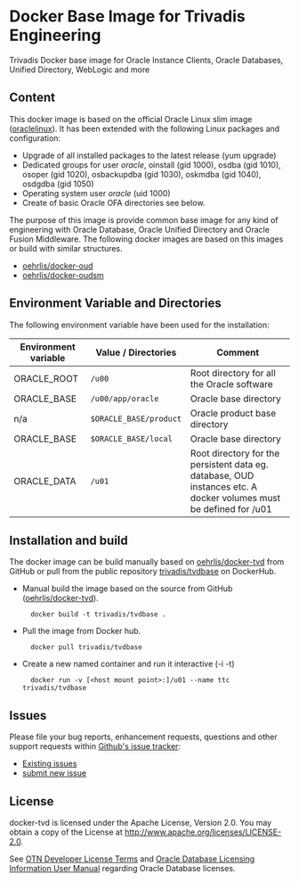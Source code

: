 # Docker Base Image for Trivadis Engineering
Trivadis Docker base image for Oracle Instance Clients, Oracle Databases, Unified Directory, WebLogic and more

## Content

This docker image is based on the official Oracle Linux slim image ([oraclelinux](https://hub.docker.com/r/_/oraclelinux/)). It has been extended with the following Linux packages and configuration:

* Upgrade of all installed packages to the latest release (yum upgrade)
* Dedicated groups for user *oracle*, oinstall (gid 1000), osdba (gid 1010), osoper (gid 1020), osbackupdba (gid 1030), oskmdba (gid 1040), osdgdba (gid 1050)
* Operating system user *oracle* (uid 1000)
* Create of basic Oracle OFA directories see below.

The purpose of this image is provide common base image for any kind of engineering with Oracle Database, Oracle Unified Directory and Oracle Fusion Middleware. The following docker images are based on this images or build with similar structures.

   * [oehrlis/docker-oud](https://github.com/oehrlis/docker-oud)
   * [oehrlis/docker-oudsm](https://github.com/oehrlis/docker-oudm)

## Environment Variable and Directories

The following environment variable have been used for the installation:

Environment variable | Value / Directories         | Comment
-------------------- | --------------------------- | ---------------
ORACLE_ROOT          | ```/u00```                   | Root directory for all the Oracle software
ORACLE_BASE          | ```/u00/app/oracle```         | Oracle base directory
n/a                  | ```$ORACLE_BASE/product```    | Oracle product base directory
ORACLE_BASE          | ```$ORACLE_BASE/local```    | Oracle base directory
ORACLE_DATA          | ```/u01```                   | Root directory for the persistent data eg. database, OUD instances etc. A docker volumes must be defined for /u01

## Installation and build
The docker image can be build manually based on [oehrlis/docker-tvd](https://github.com/oehrlis/docker-tvd) from GitHub or pull from the public repository [trivadis/tvdbase](https://hub.docker.com/r/trivadis/tvdbase/) on DockerHub.

* Manual build the image based on the source from GitHub ([oehrlis/docker-tvd](https://github.com/oehrlis/docker-tvd)).

        docker build -t trivadis/tvdbase .

* Pull the image from Docker hub.

        docker pull trivadis/tvdbase

* Create a new named container and run it interactive (-i -t)

        docker run -v [<host mount point>:]/u01 --name ttc trivadis/tvdbase

## Issues

Please file your bug reports, enhancement requests, questions and other support requests within [Github's issue tracker](https://help.github.com/articles/about-issues/):

* [Existing issues](https://github.com/oehrlis/docker-tvd/issues)
* [submit new issue](https://github.com/oehrlis/docker-tvd/issues/new)

## License

docker-tvd is licensed under the Apache License, Version 2.0. You may obtain a copy of the License at <http://www.apache.org/licenses/LICENSE-2.0>.

See [OTN Developer License Terms](http://www.oracle.com/technetwork/licenses/standard-license-152015.html) and [Oracle Database Licensing Information User Manual](https://docs.oracle.com/database/122/DBLIC/Licensing-Information.htm#DBLIC-GUID-B6113390-9586-46D7-9008-DCC9EDA45AB4) regarding Oracle Database licenses.
